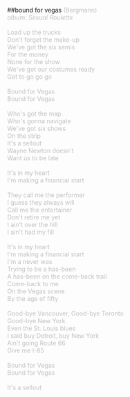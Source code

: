 ##bound for vegas
<span style="color: #c0c0c0">(Bergmann)<br />
<i>album: Sexual Roulette</i><br />
<br />
Load up the trucks<br />
Don't forget the make-up<br />
We've got the six semis<br />
For the money<br />
None for the show<br />
We've got our costumes ready<br />
Got to go go go<br />
<br />
Bound for Vegas<br />
Bound for Vegas<br />
<br />
Who's got the map<br />
Who's gonna navigate<br />
We've got six shows<br />
On the strip<br />
It's a sellout<br />
Wayne Newton doesn't<br />
Want us to be late<br />
<br />
It's in my heart<br />
I'm making a financial start<br />
<br />
They call me the performer<br />
I guess they always will<br />
Call me the entertainer<br />
Don't retire me yet<br />
I ain't over the hill<br />
I ain't had my fill<br />
<br />
It's in my heart<br />
I'm making a financial start<br />
I'm a never was<br />
Trying to be a has-been<br />
A has-been on the come-back trail<br />
Come-back to me<br />
On the Vegas scene<br />
By the age of fifty<br />
<br />
Good-bye Vancouver, Good-bye Toronto<br />
Good-bye New York<br />
Even the St. Louis blues<br />
I said buy Detroit, buy New York<br />
Ain't going Route 66<br />
Give me I-85<br />
<br />
Bound for Vegas<br />
Bound for Vegas<br />
<br />
It's a sellout
</span>
